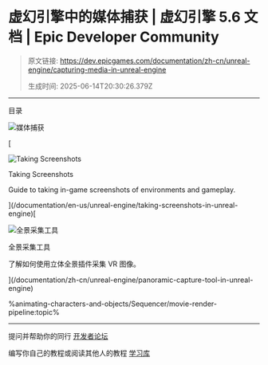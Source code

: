 # 虚幻引擎中的媒体捕获 | 虚幻引擎 5.6 文档 | Epic Developer Community

> 原文链接: https://dev.epicgames.com/documentation/zh-cn/unreal-engine/capturing-media-in-unreal-engine
> 
> 生成时间: 2025-06-14T20:30:26.379Z

---

目录

![媒体捕获](https://dev.epicgames.com/community/api/documentation/image/c6fee4fa-daa0-4a28-8633-a4fcbdca0eea?resizing_type=fill&width=1920&height=335)

[

![Taking Screenshots](https://d1iv7db44yhgxn.cloudfront.net/documentation/images/ec33036f-0c08-4848-99d3-b696b2f5d5e1/00-topic-image-taking.png)

Taking Screenshots

Guide to taking in-game screenshots of environments and gameplay.





](/documentation/en-us/unreal-engine/taking-screenshots-in-unreal-engine)[

![全景采集工具](https://d1iv7db44yhgxn.cloudfront.net/documentation/images/63817c9c-e737-4969-b894-a01d4655bf86/spe_topic_image_00.png)

全景采集工具

了解如何使用立体全景插件采集 VR 图像。





](/documentation/zh-cn/unreal-engine/panoramic-capture-tool-in-unreal-engine)

%animating-characters-and-objects/Sequencer/movie-render-pipeline:topic%

* * *

提问并帮助你的同行 [开发者论坛](https://forums.unrealengine.com/categories?tag=unreal-engine)

编写你自己的教程或阅读其他人的教程 [学习库](https://dev.epicgames.com/community/unreal-engine/learning)